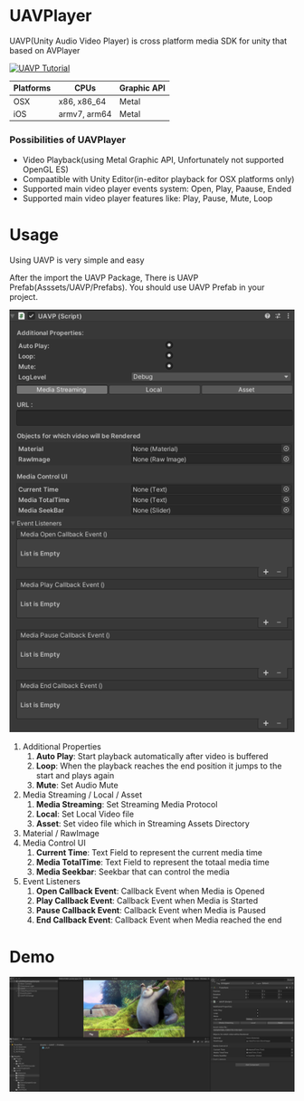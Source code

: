 # UAVPlayer
UAVP(Unity Audio Video Player) is cross platform media SDK for unity that based on AVPlayer

<!-- [![Watch the video](https://img.youtube.com/vi/<VIDEO ID>/maxresdefault.jpg)](https://youtu.be/<VIDEO ID>) -->
[![UAVP Tutorial](https://img.youtube.com/vi/giAo8_LupDg/maxresdefault.jpg)](https://youtu.be/giAo8_LupDg)


|Platforms|CPUs|Graphic API|
|------|---|---|
|OSX|x86, x86_64|Metal|
|iOS|armv7, arm64|Metal|


### Possibilities of UAVPlayer
- Video Playback(using Metal Graphic API, Unfortunately not supported OpenGL ES)
- Compaatible with Unity Editor(in-editor playback for OSX platforms only)
- Supported main video player events system: Open, Play, Paause, Ended
- Supported main video player features like: Play, Pause, Mute, Loop

# Usage
Using UAVP is very simple and easy

After the import the UAVP Package, There is UAVP Prefab(Asssets/UAVP/Prefabs). You should use UAVP Prefab in your project.

![uavp_elements](./images/uavp_elements.png)

1. Additional Properties
   1. **Auto Play**: Start playback automatically after video is buffered
   2. **Loop**: When the playback reaches the end position it jumps to the start and plays again
   3. **Mute**: Set Audio Mute
2. Media Streaming / Local / Asset
   1. **Media Streaming**: Set Streaming Media Protocol
   2. **Local**: Set Local Video file
   3. **Asset**: Set video file which in Streaming Assets Directory
3. Material / RawImage
4. Media Control UI
   1. **Current Time**: Text Field to represent the current media time
   2. **Media TotalTime**: Text Field to represent the totaal media time
   3. **Media Seekbar**: Seekbar that can control the media
5. Event Listeners
   1. **Open Callback Event**: Callback Event when Media is Opened
   2. **Play Callback Event**: Callback Event when Media is Started
   3. **Pause Callback Event**: Callback Event when Media is Paused
   4. **End Callback Event**: Callback Event when Media reached the end
# Demo
![uavp_elements](./images/demo3.png)
